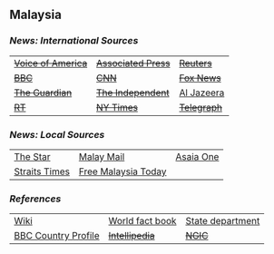 ## Malaysia ##

### _News: International Sources_ ###
|   |   |   |
| --- | --- | --- |
| [~~Voice of America~~]() | [~~Associated Press~~]() | [~~Reuters~~]() |
| [~~BBC~~]() | [~~CNN~~]() | [~~Fox News~~]() |
| [~~The Guardian~~]()  | [~~The Independent~~]() | [Al Jazeera](https://www.aljazeera.com/topics/country/malaysia.html) |
| [~~RT~~]() | [~~NY Times~~]() | [~~Telegraph~~]() |

### _News: Local Sources_ ###
|   |   |   |
| --- | --- | --- |
| [The Star](https://www.thestar.com.my/) |[Malay Mail](https://www.malaymail.com/news/malaysia)  | [Asaia One](https://www.asiaone.com/malaysia#gsc.tab=0) |
| [Straits Times](https://www.straitstimes.com/tags/malaysia) | [Free Malaysia Today](https://www.freemalaysiatoday.com/category/category/nation/) |  |


### _References_ ###
|   |   |   |
| --- | --- | --- |
| [Wiki](https://en.wikipedia.org/wiki/Malaysia) | [World fact book](https://www.cia.gov/library/publications/resources/the-world-factbook/geos/my.html) | [State department](https://www.state.gov/countries-areas/malaysia/) |
| [BBC Country Profile](https://www.bbc.com/news/world-asia-pacific-15356257) | [~~Intellipedia~~]() | [~~NGIC~~]() |
